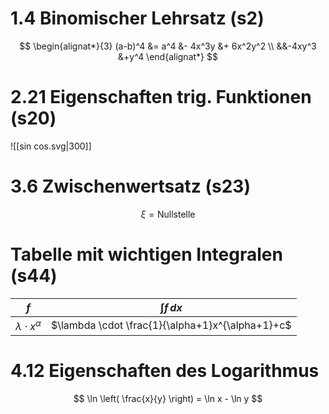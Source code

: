 # 1.4 Binomischer Lehrsatz (s2)

$$
\begin{alignat*}{3}
(a-b)^4 &= a^4 &- 4x^3y &+ 6x^2y^2 \\
		&&-4xy^3 &+y^4
\end{alignat*}
$$

# 2.21 Eigenschaften trig. Funktionen (s20)

![[sin cos.svg|300]]

# 3.6 Zwischenwertsatz (s23)

$$
\xi = \text{Nullstelle}
$$

# Tabelle mit wichtigen Integralen (s44)

| $f$ | $\int f\, dx$ |
| --- | --- |
| $\lambda \cdot x^\alpha$ | $\lambda \cdot \frac{1}{\alpha+1}x^{\alpha+1}+c$ |

# 4.12  Eigenschaften des Logarithmus

$$
\ln \left(
	\frac{x}{y}
\right) = \ln x - \ln y
$$
